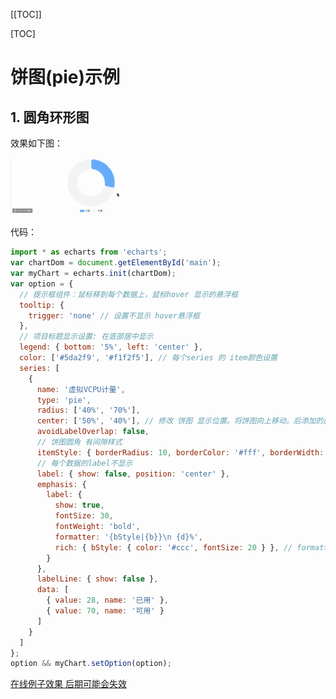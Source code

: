 [[TOC]]

[TOC]

# 饼图(pie)示例

## 1. 圆角环形图

效果如下图：

<img src="./img/001-pie.gif" style="zoom: 25%;" />

代码：

```js
import * as echarts from 'echarts';
var chartDom = document.getElementById('main');
var myChart = echarts.init(chartDom);
var option = {
  // 提示框组件：鼠标移到每个数据上，鼠标hover 显示的悬浮框
  tooltip: {
    trigger: 'none' // 设置不显示 hover悬浮框
  },
  // 项目标题显示设置: 在底部居中显示
  legend: { bottom: '5%', left: 'center' },
  color: ['#5da2f9', '#f1f2f5'], // 每个series 的 item颜色设置
  series: [
    {
      name: '虚拟VCPU计量',
      type: 'pie',
      radius: ['40%', '70%'],
      center: ['50%', '40%'], // 修改 饼图 显示位置。将饼图向上移动。后添加的属性，示例里面没有这个属性
      avoidLabelOverlap: false,
      // 饼图圆角 有间隙样式
      itemStyle: { borderRadius: 10, borderColor: '#fff', borderWidth: 2 },
      // 每个数据的label不显示
      label: { show: false, position: 'center' },
      emphasis: {
        label: {
          show: true,
          fontSize: 30,
          fontWeight: 'bold',
          formatter: '{bStyle|{b}}\n {d}%',
          rich: { bStyle: { color: '#ccc', fontSize: 20 } }, // formatter中的样式
        }
      },
      labelLine: { show: false },
      data: [
        { value: 28, name: '已用' },
        { value: 70, name: '可用' }
      ]
    }
  ]
};
option && myChart.setOption(option);
```

[在线例子效果 后期可能会失效](https://echarts.apache.org/examples/zh/editor.html?c=pie-borderRadius&code=PYBwLglsB2AEC8sDeAoWsD0HaAXjQXJ6BiFoCN-gb3KBY_4AT5g4BaDfnoAxKg89aBUcoA6mgdsaBQcoDD_1AFsADcApgCdYgPjM8gELdANQaA7WwJpYYYMAA2kEAC5kS9GBEQA5kdE6A5NBhDzmbID7owHb-gWDlJsfsJHzF6AL4AaJSxYQE8MwDu3KkAMjMknHUAKdUBUvUALhMBRHUBaOUklNSFTaAATHSRYACNgMBUAWwsAVgBSc39YbIAzMAsAYyFoMFFbAKV29WARHQBtcwBiaryAQwAmZoBOBthJ5oBGZoXq8wBdRuDmAGdRCCEj2ClYCB6KwByMwCcgpyUTw3OxvV10b9hoGYqhBZAFphgH2jABqAGEAAoAVUAhdGAecSGp99ABPECA1YgM7In7oEQzPIQACuRzG5gALAAGeqNcwAdhpe0CeNgMwEwAgeQAMjNikI1AB5TxqGbaWDNGZqE4svHBQA-mYA_tUAYOqAJcjYIBIc0AL6mATLTAOwWgHh9FHXW4AZTAqOyhRKwzyogASoSSWTYOsqY1SiI7SIIUMRqsJs0gytPd6AOpcsC8HRzWD9VmHVhsKSi_lqVx4Y2pgXWo78ADuOkl0qEjRAwCONyg0A6XR6Ij6sp-QgqIF4M0rLtQrPQ2bUhWNPzzwELyhExNLg--zRgYFNEAAXpiAMzuqfoGfdMNCYy8NqrUpqPK4nsb4YVGblMyrJDFc2WoQAH1vvl8AB04Eg8r5aevYIZ2mjZASnvK1gMGNRhgsCZ2lglZNznRdMTmKk4zjA5sBnEQLyvEQ0ikQ0p18Y14zxPtuQgaBMSKYdR2LE50ONWYwBmD5TyKAQpQnGMAA5Gj-AELEAJ91AApXRspw4rjMUZfj_kxcxAHvlMS42NXZPmI9A1N8ABuIA)

<iframe
  :src="$withBase('/echarts-example/pie/001-pie-borderRadius.html')"
  width="100%" height="200"
  frameborder="0" scrolling="No" leftmargin="0" topmargin="0"
/>

## 2. 粗细不同的环形饼图

效果图片：

<img src="./img/001-pie1.gif" style="zoom:50%;" />

```js
import * as echarts from 'echarts';

var chartDom = document.getElementById('main');
var myChart = echarts.init(chartDom);
var option;

option = {
  // 整个容器的背景色
  backgroundColor: '#fff',
  // 中间标题
  title: {
    text: '环形饼图',
    left: 'center',
    top: 'center',
    textStyle: {
      fontSize: 20,
      color: '#333'
    }
  },
  // 提示框样式
  tooltip: {
    trigger: 'item',
    backgroundColor: '#000', // 弹窗背景黑色
    textStyle: {
      color: '#fff' // 文字白色
    }
  },
  // 项目标题显示设置: 在底部居中显示
  legend: { bottom: '0', left: 'center' },
  // 数据颜色
  color: ['#b8741a', '#7f7f7f'],
  series: [
    // 最底层透明边框环
    {
      type: 'pie',
      radius: ['86%', '87%'], // 控制边框环宽度和位置
      // 设置饼图在容器中的位置：[水平位置， 垂直位置]
      center: ['50%', '45%'],
      data: [{ value: 100, itemStyle: { color: 'rgba(0, 0, 0, 0.05)' } }],
      label: { show: false },
      silent: true, // 禁止交互
      z: 1
    },
    // 主圆环图：两个数据块
    {
      name: '环形饼图',
      type: 'pie',
      radius: ['50%', '75%'], // 控制主环厚度
      // 设置饼图在容器中的位置：[水平位置， 垂直位置]
      center: ['50%', '45%'],
      data: [
        {
          value: 13000,
          name: '剩余'
          // itemStyle: {
          //   color: '#b8741a'
          // }
        },
        {
          value: 18000,
          name: '已分配'
          // itemStyle: {
          //   color: '#7f7f7f'
          // }
        }
      ],
      label: {
        show: false
      },
      labelLine: {
        show: false
      },
      z: 2
    },
    // 第二个圆环（用于 A 更粗）——通过叠加实现
    {
      name: '环形饼图',
      type: 'pie',
      radius: ['50%', '80%'], // 比上面更厚
      // 设置饼图在容器中的位置：[水平位置， 垂直位置]
      center: ['50%', '45%'],
      data: [
        {
          value: 13000,
          name: '剩余'
          // itemStyle: {
          //   color: '#b8741a'
          // }
        },
        {
          value: 18000,
          name: '已分配',
          itemStyle: {
            color: 'transparent'
          }
        }
      ],
      label: { show: false },
      labelLine: { show: false },
      z: 3
    }
  ]
};

option && myChart.setOption(option);
```

[在线例子效果 后期可能会失效](https://echarts.apache.org/examples/zh/editor.html?c=bar-simple&code=PYBwLglsB2AEC8sDeAoW6MHpO0C6mgqOUE7tQCzVAQt0BmAwezNAnILQ3QCMBDAYwGsBzAJ2AFdoAJgGFgAG2BcAXLADkAYgBmSmQBo69bLEC0coBfUwOAWgDIz1GSGFEBTaanr0w5gB5hpMwPXOgI31APpmA_tVXH6FhSdZFnNoOy5fGxNQZxCw8wi1KPQ7RwBlMABPCys_GwUYMDSIAC9LWAAmAAYk5PQWMQlnOQBmNpk89ABfPK7ajRxABeNALk9AMQtAdgtAeH08sGAxSBBcurAuCA4OBOcIOwBbSOTmdm4-QRFxKVk5KuvVWE1ATn1AdK8qQEW82mWHIqyc5E6MBvOzSUChkdTuOEA4aaAdW1AL5u72SPSifTymkAnhmAO7dDIA-M2GgD7owB2_tJABTqgFS9QAXCYBRHS0OLyFg2gissAYwDAsx2ziqtwCQRkcXCoORUU0gAdTQB2xoAcjPh9ABTVgAG15AwABwAdgALABGJi3eQqhR6vUyAC6_QwAGcEhBzGbpHK_ppAADmJMAQjqAeATAHBmgE740YuP7WMFZEDlGQgK37OpcJgCCC8G3ymRKgBsAFIdarUybwbBAOXGgDYlb0uQC92oAyvUAMSqAWXl8X90JoCd4iSQtKRK4Asf7lgBYbQDOepXADD_sEAQeqAF7dK0bq7A-Zt4wBWKqplSyNVTjOmqICJhgJi2sfoJCwABuTFEvHKGuu8-25h2GWy5V3MouMi4HGYAAoarB35-AHRVKcASgFWBETBE0x1EJgGHMURGTNAALYAAHdpAUQ8LSAlcbDNCALDCaQVmPedNEAQM9ACNrQASuUAJLkxxKaQNT-QVkk0QBuOUAMHUXC8FtABI5fAxUAdXU_THaAmB2YN3G8cNkkDYNQ3MCSokjaNY1tGQZznWQVSXY1CJwPMmJcQAs5WLMda3xetG2bfE2y7XsB2HfFRzBcdQnCZTVJ1RdlzHNcNy3Ryd23DADyPE8WmuGoAvQISROcQBLJUATXk5LBTQLyvb5bwirN6kaB85GVdUtQ6PysBwYDHIYxz_SKoLj1opUwowuoouDQAn3UAMCVAFlExK6mS3Zrx-Sq_M0LLAUuA19RBDLNFKsFpqiUDHPAyDoN-Iq4MQ5DUPMMdyuSRaoIAGQgaB0tW-CkNgFDRAtbaGowGjKno27NEAGm9ABi5fA2MACH_AApXQA4uVgABBWBABezQB0n0ASH_ABQCSHACwEwBx-MAA-VAAKlQA87UABucBMcprnDEnxbpSTIg2cGSuowBSYzjBU3PnBNZy0rNABXrQAoOUAI3Tgf04ycDrLwG2IJtWw7bt8T7IcRzHCcLipumaY8rSvPXTd5QCgbHOqkL6oy7HZHi0mhRwFK-pOorMvHbLmjyzVtUmkqAp2uoVbBNXao143YC1mQ2s6_GbANtKlld02RpkFYmGgM0QCYLhnMK43ZoRMd5rBPblt3NbzsutC7ZsZPDuOmCzo2q7zHQ6jpBaei8gcjAugAbiAA)

<iframe
  :src="$withBase('/echarts-example/pie/002-simple.html')"
  width="100%" height="200"
  frameborder="0" scrolling="No" leftmargin="0" topmargin="0"
/>


## 3. 显示每个数据的值

![](./img/001-pie2.png)

```js
const option = {
  title: {
    text: '我是大标题',
    subtext: '我是副标题',
    left: 'center'
  },
  tooltip: {
    trigger: 'item',
  },
  // 图例显示
  legend: {
    orient: 'vertical',  // 垂直布局
    left: 10,           // 距离左边 10px
    bottom: 10,          // 距离底部 10px
    textStyle: {
      fontSize: 12
    }
  },
  series: [
    {
      name: '扩容情况',
      type: 'pie',
      radius: ['0%', '70%'], // 内外半径：第二个的百分比决定这个饼图的大小
      center: ['50%', '55%'], // 中心点位置：通过这个来移动饼图
      // 设置距离容器边缘: 这个设置可以达到位移饼图的效果，但是无法达到把饼图变大的效果
      // top: 10, bottom: 10, left: 10, right: 10,
      label: {
        formatter: '{b}: {c}',
      },
      labelLine: {
        length: 20,
        length2: 10,
      },
      data: [
        { value: 11, name: 'CPU扩容需求数', itemStyle: { color: '#87CEFA' } },
        { value: 11, name: '内存扩容需求数', itemStyle: { color: '#FFA500' } },
        { value: 11, name: '磁盘扩容需求数', itemStyle: { color: '#9370DB' } },
      ],
      emphasis: {
        itemStyle: {
          shadowBlur: 10,
          shadowOffsetX: 0,
          shadowColor: 'rgba(0, 0, 0, 0.5)',
        },
      },
    },
  ],
};
```

[在线例子效果 后期可能会失效](https://echarts.apache.org/examples/zh/editor.html?c=pie-simple&code=PYBwLglsB2AEC8sDeAoWtJgDYFMBcya6GOAHmAQOSCIRoPRmg5JqDgFoBkZlANEegM4CuARmDIVYNWoHslFu06xcAM2GUAxjmiCATpSIBfDujDBgWSCAKpiGNRADmVnGqoRBAWynodRAPQfYgP7VA0fKAfGaAXJ5EuLbQACam0sCWKgoAbnaQigCGWOzoXrCAQeqAL26AwHqAAjrScsIAjAAMbOa1Wd6Au7GA3Z6AZ7qAnfGwVSCk0nzAYPpOBFU1dcTZzYCpeoAXCZ2V3dKC5ADKYACeuNF1sjBgyxAAXvidAEzSWtq6sFx2EDhcBADa0ma10KlOx5SAlkaAndqAowaAVsVXLV1iAviA7iDzGpUhEIDwHrBHpRKgBSTKUADs6MoAF0atlAKGKgDRNQBSyoAQ_UAWP-AGm9ADFygCo5QAhboA_N0AYEqAFetAM2KgCztQCb8QzAD6ZPiZ9EA8DrSdDKVR2J6UACsuJqCvlGIJsGygFo5QDD-oBZeUAdv6SjXeQB90frmr9ABZqbUAGP4EAVmwD3yoBTuUAffGABiVdYBvz2FTMAEqaAHPNADD_gDF5WiAA9NAKs2HsAUUbCwAbyvR_QGjdl9CY5jU-gNgENMzIcPJhtVYJYrAALCrVI1YVJ8HBYLZjHZqJypAaykRIPhaUyKLTQ4juOq1-tYAAyEGgx1eI5UVjA5YIJ2rYwL0AX5ZOxau5mHtQi7dSTyN6CQsAS6R4x3K5Rq70-VAAwgAFACqf0AAOmAIRtAA6mmUcHAnFWDYZ1gRRDFiKgAGIAA4sSfABRAAxABBShYC0TDd1qc9Lywa9hjvWAHy-IlAA1tL8_wA5wQM2ZBwMg-wRGg5C0MVSoMKw_c6jwq8b2I0iqEAQY9AA23Kj_xqQDgPWejzwgrAoJYgBOABmHEABEACEuOwo0CSNICQHLVIuAgJFZ1qaS6JnU9iC4EyImAAB3LSCOYkY7O4RyXIAeVkWQbjAAANAhVzXa4fOcp8mKoNQrD4VIAAoS1SmpKgAOnlABKQc9xwtwcP3AytAAbiAA)

<iframe
  :src="$withBase('/echarts-example/pie/003-pie.html')"
  width="100%" height="300"
  frameborder="0" scrolling="No" leftmargin="0" topmargin="0"
/>
